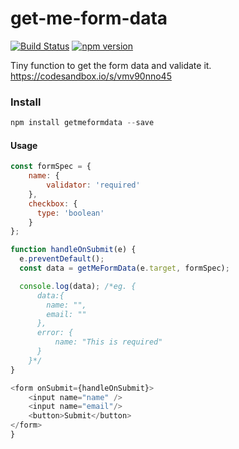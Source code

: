# get-me-form-data

[![Build Status](https://travis-ci.org/Anenth/get-me-form-data.svg?branch=master)](https://travis-ci.org/Anenth/get-me-form-data)
[![npm version](https://badge.fury.io/js/getmeformdata.svg)](https://badge.fury.io/js/getmeformdata)

Tiny function to get the form data and validate it.
https://codesandbox.io/s/vmv90nno45

### Install

```javascript
npm install getmeformdata --save
```

#### Usage

```javascript
const formSpec = {
    name: {
        validator: 'required'
    },
    checkbox: {
      type: 'boolean'
    }
};

function handleOnSubmit(e) {
  e.preventDefault();
  const data = getMeFormData(e.target, formSpec);

  console.log(data); /*eg. {
      data:{
        name: "",
        email: ""
      },
      error: {
          name: "This is required"
      }
    }*/
}

<form onSubmit={handleOnSubmit}>
    <input name="name" />
    <input name="email"/>
    <button>Submit</button>
</form>
}
```
